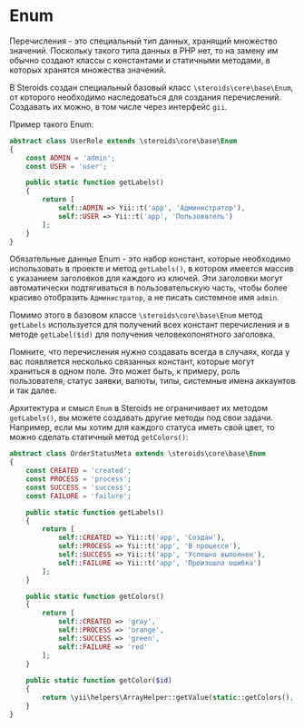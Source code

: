 # Enum

Перечисления - это специальный тип данных, хранящий множество значений. Поскольку такого типа данных в PHP нет, то
на замену им обычно создают классы с константами и статичными методами, в которых хранятся множества значений.

В Steroids создан специальный базовый класс `\steroids\core\base\Enum`, от которого необходимо наследоваться для
создания перечислений. Создавать их можно, в том числе через интерфейс `gii`.

Пример такого Enum:

```php
abstract class UserRole extends \steroids\core\base\Enum
{
    const ADMIN = 'admin';
    const USER = 'user';

    public static function getLabels()
    {
        return [
            self::ADMIN => Yii::t('app', 'Администратор'),
            self::USER => Yii::t('app', 'Пользователь')
        ];
    }
}
```

Обязательные данные Enum - это набор констант, которые необходимо использовать в проекте и метод `getLabels()`, в котором
имеется массив с указанием заголовков для каждого из ключей. Эти заголовки могут автоматически подтягиваться в пользовательскую
часть, чтобы более красиво отобразить `Администратор`, а не писать системное имя `admin`.

Помимо этого в базовом классе `\steroids\core\base\Enum` метод `getLabels` используется для получений всех констант
перечисления и в методе `getLabel($id)` для получения человекопонятного заголовка.

Помните, что перечисления нужно создавать всегда в случаях, когда у вас появляется несколько связанных констант, которые
могут храниться в одном поле. Это может быть, к примеру, роль пользователя, статус заявки, валюты, типы,
системные имена аккаунтов и так далее.

Архитектура и смысл `Enum` в Steroids не ограничивает их методом `getLabels()`, вы можете создавать другие методы под
свои задачи. Например, если мы хотим для каждого статуса иметь свой цвет, то можно сделать статичный метод `getColors()`:

```php
abstract class OrderStatusMeta extends \steroids\core\base\Enum
{
    const CREATED = 'created';
    const PROCESS = 'process';
    const SUCCESS = 'success';
    const FAILURE = 'failure';

    public static function getLabels()
    {
        return [
            self::CREATED => Yii::t('app', 'Создан'),
            self::PROCESS => Yii::t('app', 'В процессе'),
            self::SUCCESS => Yii::t('app', 'Успешно выполнен'),
            self::FAILURE => Yii::t('app', 'Произошла ошибка')
        ];
    }

    public static function getColors()
    {
        return [
            self::CREATED => 'gray',
            self::PROCESS => 'orange',
            self::SUCCESS => 'green',
            self::FAILURE => 'red'
        ];
    }
    
    public static function getColor($id)
    {
        return \yii\helpers\ArrayHelper::getValue(static::getColors(), $id);
    }
}
```
